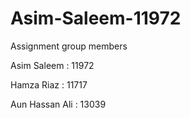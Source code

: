 # Asim-Saleem-11972

Assignment
group members

Asim Saleem : 11972

Hamza Riaz : 11717

Aun Hassan Ali : 13039
